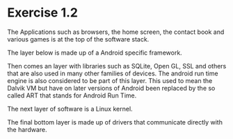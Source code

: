 # Exercise 1.2 #
The Applications such as browsers, the home screen, the contact book and various games is at the top of the software stack.  

The layer below is made up of a Android specific framework.  

Then comes an layer with libraries such as SQLite, Open GL, SSL and others that are also used in many other families of devices. The android run time engine is also considered to be part of this layer. This used to mean the Dalvik VM but have on later versions of Android been replaced by the so called ART that stands for Android Run Time.

The next layer of software is a Linux kernel.

The final bottom layer is made up of drivers that communicate directly with the hardware.  
